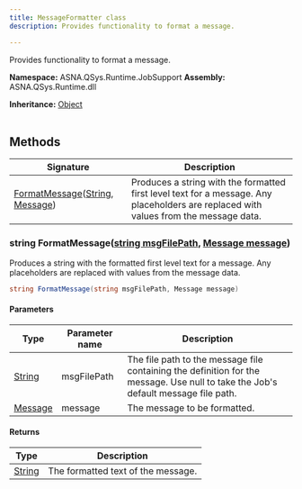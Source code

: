 ```yaml
---
title: MessageFormatter class
description: Provides functionality to format a message.

---
```


Provides functionality to format a message.

**Namespace:** ASNA.QSys.Runtime.JobSupport
**Assembly:** ASNA.QSys.Runtime.dll

**Inheritance:** [Object](https://docs.microsoft.com/en-us/dotnet/api/system.object)
<br>
<br>

## Methods

| Signature | Description |
| --- | --- |
| [FormatMessage](#string-formatmessagestring-msgfilepath-message-message)([String](https://docs.microsoft.com/en-us/dotnet/api/system.string), [Message](/reference/runtime/qsys-runtime-job-support/message.html)) | Produces a string with the formatted first level text for a message. Any placeholders are replaced with values from the message data. 

### string FormatMessage([string msgFilePath](https://learn.microsoft.com/en-us/dotnet/api/system.string?view=net-8.0), [Message message](/reference/runtime/qsys-runtime-job-support/message.html))

Produces a string with the formatted first level text for a message. Any placeholders are replaced with values from the message data. 

```cs
string FormatMessage(string msgFilePath, Message message)
```

#### Parameters

| Type | Parameter name | Description
| --- | --- | ---
| [String](https://docs.microsoft.com/en-us/dotnet/api/system.string) | msgFilePath | The file path to the message file containing the definition for the message. Use null to take the Job's default message file path.
| [Message](/reference/runtime/qsys-runtime-job-support/message.html) | message | The message to be formatted.

#### Returns

| Type | Description
| --- | ---
| [String](https://docs.microsoft.com/en-us/dotnet/api/system.string) | The formatted text of the message.
